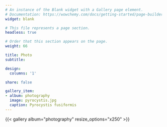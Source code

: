 ```yaml
---
# An instance of the Blank widget with a Gallery page element.
# Documentation: https://wowchemy.com/docs/getting-started/page-builder/
widget: blank

# This file represents a page section.
headless: true

# Order that this section appears on the page.
weight: 66

title: Photo
subtitle:

design:
  columns: '1' 

share: false

gallery_item:
- album: photography
  image: pyrocystis.jpg
  caption: Pyrocystis fusiformis
---
```


{{< gallery album="photography" resize_options="x250" >}}
